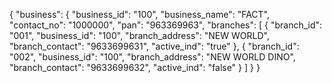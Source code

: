 {
    "business": {
        "business_id": "100",
        "business_name": "FACT",
        "contact_no": "1000000",
        "pan": "963369963",
        "branches": [
            {
                "branch_id": "001",
                "business_id": "100",
                "branch_address": "NEW WORLD",
                "branch_contact": "9633699631",
                "active_ind": "true"
            },
            {
                "branch_id": "002",
                "business_id": "100",
                "branch_address": "NEW WORLD DINO",
                "branch_contact": "9633699632",
                "active_ind": "false"
            }
        ]
    }
}
